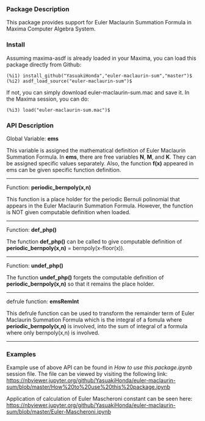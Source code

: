 ### Package Description

This package provides support for Euler Maclaurin Summation Formula in Maxima Computer Algebra System.

### Install

Assuming maxima-asdf is already loaded in your Maxima, you can load this package directly from Github:

	(%i1) install_github("YasuakiHonda","euler-maclaurin-sum","master")$
	(%i2) asdf_load_source("euler-maclaurin-sum")$
    
If not, you can simply download euler-maclaurin-sum.mac and save it. In the Maxima session, you can do:

	(%i3) load("euler-maclaurin-sum.mac")$
    

### API Description

Global Variable: **ems**

This variable is assigned the mathematical definition of Euler Maclaurin Summation Formula.
In **ems**, there are free variables **N**, **M**, and **K**. They can be assigned specific values separately.
Also, the function **f(x)** appeared in ems can be given specific function definition.

-----

Function: **periodic_bernpoly(x,n)**

This function is a place holder for the periodic Bernuli polinomial that appears in the Euler Maclaurin Summation Formula. However, the function is NOT given computable definition when loaded.

-----

Function: **def_php()**

The function **def_php()** can be called to give computable definition of **periodic_bernpoly(x,n)** = bernpoly(x-floor(x)).

-----

Function: **undef_php()**

The function **undef_php()** forgets the computable definition of **periodic_bernpoly(x,n)** so that it remains the place holder.

-----

defrule function: **emsRemInt**

This defrule function can be used to transform the remainder term of Euler Maclaurin Summation Formula which is the integral of a fomula where **periodic_bernpoly(x,n)** is involved, into the sum of integral of a formula where only bernpoly(x,n) is involved. 

-----

### Examples

Example use of above API can be found in *How to use this package.ipynb* session file.
The file can be viewed by visiting the following link:
https://nbviewer.jupyter.org/github/YasuakiHonda/euler-maclaurin-sum/blob/master/How%20to%20use%20this%20package.ipynb

Application of calculation of Euler Mascheroni constant can be seen here:
https://nbviewer.jupyter.org/github/YasuakiHonda/euler-maclaurin-sum/blob/master/Euler-Mascheroni.ipynb

